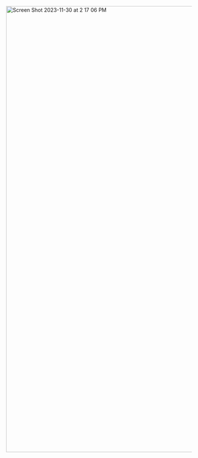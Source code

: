 <img width="1211" alt="Screen Shot 2023-11-30 at 2 17 06 PM" src="https://github.com/manningstinson/holbertonschool-simple_shell/assets/104523090/680d6ebe-e370-4a0e-a576-e7af2a09dc0a">
